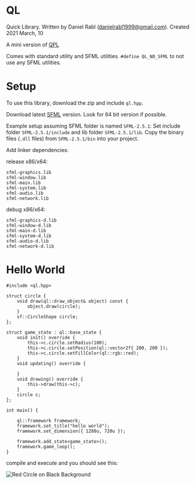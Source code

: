 # QL

Quick Library. Written by Daniel Rabl (danielrabl1999@gmail.com). Created 2021 March, 10

A mini version of [QPL](https://github.com/DanielRabl/QPL)

Comes with standard utility and SFML utilities.
`#define QL_NO_SFML` to not use any SFML utilities.

# Setup
To use this library, download the zip and include `ql.hpp`.

Download latest [SFML](https://www.sfml-dev.org/) version. Look for 64 bit version if possible. 

Example setup assuming SFML folder is named `SFML-2.5.1`:
Set include folder `SFML-2.5.1/include` and lib folder `SFML-2.5.1/lib`. 
Copy the binary files (`.dll` files) from `SFML-2.5.1/bin` into your project.

Add linker dependencies:

release x86/x64:
```
sfml-graphics.lib
sfml-window.lib
sfml-main.lib
sfml-system.lib
sfml-audio.lib
sfml-network.lib
```

debug x86/x64:
```
sfml-graphics-d.lib
sfml-window-d.lib
sfml-main-d.lib
sfml-system-d.lib
sfml-audio-d.lib
sfml-network-d.lib
```

# Hello World

```
#include <ql.hpp>

struct circle {
	void draw(ql::draw_object& object) const {
		object.draw(circle);
	}
	sf::CircleShape circle;
};

struct game_state : ql::base_state {
	void init() override {
		this->c.circle.setRadius(100);
		this->c.circle.setPosition(ql::vector2f{ 200, 200 });
		this->c.circle.setFillColor(ql::rgb::red);
	}
	void updating() override {

	}
	void drawing() override {
		this->draw(this->c);
	}
	circle c;
};

int main() {

	ql::framework framework;
	framework.set_title("hello world");
	framework.set_dimension({ 1280u, 720u });
	
	framework.add_state<game_state>();
	framework.game_loop();
}
```

compile and execute and you should see this:

![Red Circle on Black Background](https://i.imgur.com/jahBJvQ.png)
